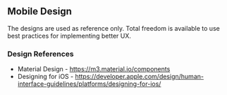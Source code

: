 ## Mobile Design
The designs are used as reference only. Total freedom is available to use best practices for implementing better UX.

### Design References
* Material Design - https://m3.material.io/components
* Designing for iOS - https://developer.apple.com/design/human-interface-guidelines/platforms/designing-for-ios/
